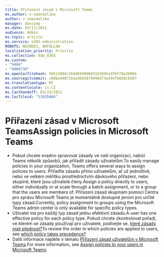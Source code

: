 ```yaml
---
title: Přiřazení zásad v Microsoft Teams
ms.author: v-smandalika
author: v-smandalika
manager: dansimp
ms.date: 03/17/2021
audience: Admin
ms.topic: article
ms.service: o365-administration
ROBOTS: NOINDEX, NOFOLLOW
localization_priority: Priority
ms.collection: Adm_O365
ms.custom:
- "9466"
- "9000730"
ms.openlocfilehash: 9d413804c26dd6940060316394b1df6ff8e2b06b
ms.sourcegitcommit: c08bed4071baa3bb5879496df3ed44fb828c8367
ms.translationtype: MT
ms.contentlocale: cs-CZ
ms.lasthandoff: 03/19/2021
ms.locfileid: "51035066"
---
```

# <a name="assign-policies-in-microsoft-teams"></a><span data-ttu-id="bdaaf-102">Přiřazení zásad v Microsoft Teams</span><span class="sxs-lookup"><span data-stu-id="bdaaf-102">Assign policies in Microsoft Teams</span></span>

- <span data-ttu-id="bdaaf-103">Pokud chcete snadno spravovat zásady ve vaší organizaci, nabízí Teams několik způsobů, jak přiřadit zásady uživatelům.</span><span class="sxs-lookup"><span data-stu-id="bdaaf-103">To easily manage policies in your organization, Teams offers several ways to assign policies to users.</span></span> <span data-ttu-id="bdaaf-104">Přiřaďte zásadu přímo uživatelům, ať už jednotlivě, nebo ve velkém měřítku prostřednictvím dávkového přiřazení, nebo skupině, které jsou uživatelé členy.</span><span class="sxs-lookup"><span data-stu-id="bdaaf-104">Assign a policy directly to users, either individually or at scale through a batch assignment, or to a group that the users are members of.</span></span>  <span data-ttu-id="bdaaf-105">Přiřazení zásad skupinám pomocí Centra pro správu Microsoft Teams je momentálně dostupné jenom pro určité typy zásad.</span><span class="sxs-lookup"><span data-stu-id="bdaaf-105">Currently, policy assignment to groups using the Microsoft Teams admin center is only available for specific policy types.</span></span> 
- <span data-ttu-id="bdaaf-106">Uživatel má pro každý typ zásad jednu efektivní zásadu.</span><span class="sxs-lookup"><span data-stu-id="bdaaf-106">A user has one effective policy for each policy type.</span></span> <span data-ttu-id="bdaaf-107">Pokud chcete zkontrolovat pořadí, ve kterém se zásady používají pro uživatele, podívejte se, [které zásady mají přednost?](https://docs.microsoft.com/microsoftteams/assign-policies#which-policy-takes-precedence)</span><span class="sxs-lookup"><span data-stu-id="bdaaf-107">To review the order in which policies are applied to users, see [which policy takes precedence?](https://docs.microsoft.com/microsoftteams/assign-policies#which-policy-takes-precedence)</span></span>
- <span data-ttu-id="bdaaf-108">Další informace najdete v tématu [Přiřazení zásad uživatelům v Microsoft Teams](https://docs.microsoft.com/microsoftteams/assign-policies).</span><span class="sxs-lookup"><span data-stu-id="bdaaf-108">For more information, see [Assign policies to your users in Microsoft Teams](https://docs.microsoft.com/microsoftteams/assign-policies).</span></span>